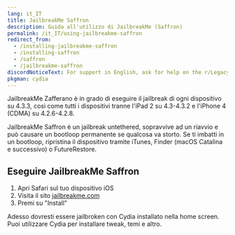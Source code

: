 ```yaml
---
lang: it_IT
title: JailbreakMe Saffron
description: Guida all'utilizzo di JailbreakMe (Saffron)
permalink: /it_IT/using-jailbreakme-saffron
redirect_from:
  - /installing-jailbreakme-saffron
  - /installing-saffron
  - /saffron
  - /jailbreakme-saffron
discordNoticeText: For support in English, ask for help on the r/LegacyJailbreak [Discord Server](http://discord.legacyjailbreak.com/).
pkgman: cydia
---
```


JailbreakMe Zafferano è in grado di eseguire il jailbreak di ogni dispositivo su 4.3.3, così come tutti i dispositivi tranne l'iPad 2 su 4.3-4.3.2 e l'iPhone 4 (CDMA) su 4.2.6-4.2.8.

JailbreakMe Saffron è un jailbreak untethered, sopravvive ad un riavvio e può causare un bootloop permanente se qualcosa va storto. Se ti imbatti in un bootloop, ripristina il dispositivo tramite iTunes, Finder (macOS Catalina e successivo) o FutureRestore.

## Eseguire JailbreakMe Saffron

1. Apri Safari sul tuo dispositivo iOS
1. Visita il sito [jailbreakme.com](https://jailbreakme.com)
1. Premi su "Install"

Adesso dovresti essere jailbroken con Cydia installato nella home screen. Puoi utilizzare Cydia per installare <router-link to="/it_IT/faq/#what-are-tweaks">tweak</router-link>, temi e altro.